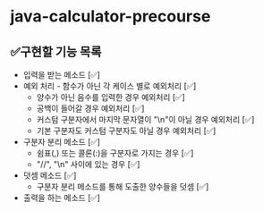 # java-calculator-precourse

## ✅구현할 기능 목록

- 입력을 받는 메소드 [✅]
- 예외 처리 - 함수가 아닌 각 케이스 별로 예외처리 [✅]
    - 양수가 아닌 음수를 입력한 경우 예외처리 [✅]
    - 공백이 들어갈 경우 예외처리 [✅]
    - 커스텀 구분자에서 마지막 문자열이 "\n"이 아닐 경우 예외처리 [✅]
    - 기본 구분자도 커스텀 구분자도 아닐 경우 예외처리 [✅]
- 구분자 분리 메소드 [✅]
    - 쉼표(,) 또는 콜론(:)을 구분자로 가지는 경우 [✅]
    - "//", "\n" 사이에 있는 경우 [✅]
- 덧셈 메소드 [✅]
    - 구분자 분리 메소드를 통해 도출한 양수들을 덧셈 [✅]
- 출력을 하는 메소드 [✅]